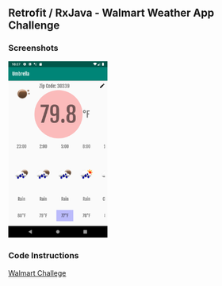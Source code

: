 ## Retrofit / RxJava - Walmart Weather App Challenge ##

### Screenshots ###
<p float="left">
  <img src="/screenshots/1.png" width="200" />
</p>

### Code Instructions ###
[Walmart Challege](Instructions/WalmartChallenge.pdf)